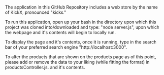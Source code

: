 The application in this GitHub Repository includes a web store by the name of KickX, pronounced "kicks."

To run this application, open up your bash in the directory upon which this project was cloned into/downloaded and type: "node server.js", upon which the webpage and it's contents will begin to locally run.

To display the page and it's contents, once it is running, type in the search bar of your preferred search engine "http://localhost:3000".

To alter the products that are shown on the products page as of this point, please add or remove the data to your liking (while fitting the format) in productsController.js. and it's contents.


